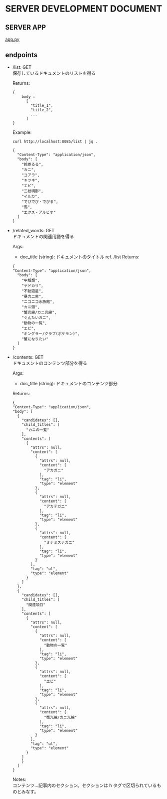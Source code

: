 # SERVER DEVELOPMENT DOCUMENT

## SERVER APP
[app.py](app.py)

## endpoints

- /list: GET    
    保存しているドキュメントのリストを得る

    Returns:
    ```
    {
        body :
          [
            "title_1",
            "title_2",
            ...
          ]
    }
    ```

    Example:
    ```
    curl http://localhost:8085/list | jq .

    {
      "Content-Type": "application/json",
      "body": [
        "鈴原るる",
        "カニ",
        "コアラ",
        "キツネ",
        "エビ",
        "三枝明那",
        "イルカ",
        "でびでび・でびる",
        "馬",
        "エクス・アルビオ"
      ]
    }
    ```
- /related_words: GET    
    ドキュメントの関連用語を得る
    
    Args:
    - doc_title (string): ドキュメントのタイトル ref. /list
    Returns:
    ```
    {
    "Content-Type": "application/json",
      "body": [
        "甲殻類",
        "ヤドカリ",
        "不動遊星",
        "暴力二男",
        "ニコニコ水族館",
        "カニ頭",
        "蟹光線/カニ光線",
        "ぐんたいガニ",
        "動物の一覧",
        "エビ",
        "キングラー/クラブ(ポケモン)",
        "蟹になりたい"
      ]
    }
    ```

- /contents: GET    
    ドキュメントのコンテンツ部分を得る
    
    Args:
    - doc_title (string): ドキュメントのコンテンツ部分
    
    Returns:
    ```
    {
    "Content-Type": "application/json",
    "body": [
      {
        "candidates": [],
        "child_titles": [
          "カニの一覧"
        ],
        "contents": [
          {
            "attrs": null,
            "content": [
              {
                "attrs": null,
                "content": [
                  "アカガニ"
                ],
                "tag": "li",
                "type": "element"
              },
              {
                "attrs": null,
                "content": [
                  "アカテガニ"
                ],
                "tag": "li",
                "type": "element"
              },
              {
                "attrs": null,
                "content": [
                  "ミナミスナガニ"
                ],
                "tag": "li",
                "type": "element"
              }
            ],
            "tag": "ul",
            "type": "element"
          }
        ]
      },
      {
        "candidates": [],
        "child_titles": [
          "関連項目"
        ],
        "contents": [
          {
            "attrs": null,
            "content": [
              {
                "attrs": null,
                "content": [
                  "動物の一覧"
                ],
                "tag": "li",
                "type": "element"
              },
              {
                "attrs": null,
                "content": [
                  "エビ"
                ],
                "tag": "li",
                "type": "element"
              },
              {
                "attrs": null,
                "content": [
                  "蟹光線/カニ光線"
                ],
                "tag": "li",
                "type": "element"
              }
            ],
            "tag": "ul",
            "type": "element"
          }
        ]
        }
      ]
    }
    ```
    Notes:    
    コンテンツ...記事内のセクション。セクションは h タグで区切られているものとみなす。
